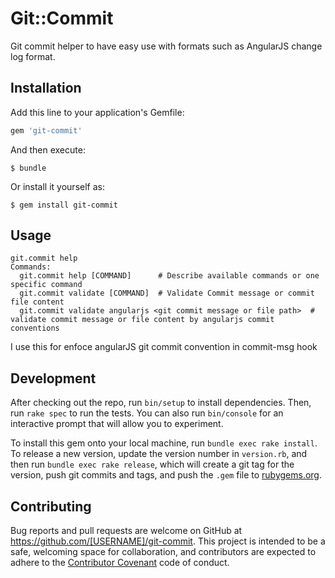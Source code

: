 # Git::Commit

Git commit helper to have easy use with formats such as AngularJS change log format.

## Installation

Add this line to your application's Gemfile:

```ruby
gem 'git-commit'
```

And then execute:

    $ bundle

Or install it yourself as:

    $ gem install git-commit

## Usage

```
git.commit help
Commands:
  git.commit help [COMMAND]      # Describe available commands or one specific command
  git.commit validate [COMMAND]  # Validate Commit message or commit file content
  git.commit validate angularjs <git commit message or file path>  # validate commit message or file content by angularjs commit conventions
```

I use this for enfoce angularJS git commit convention in commit-msg hook 

## Development

After checking out the repo, run `bin/setup` to install dependencies. Then, run `rake spec` to run the tests. You can also run `bin/console` for an interactive prompt that will allow you to experiment.

To install this gem onto your local machine, run `bundle exec rake install`. To release a new version, update the version number in `version.rb`, and then run `bundle exec rake release`, which will create a git tag for the version, push git commits and tags, and push the `.gem` file to [rubygems.org](https://rubygems.org).

## Contributing

Bug reports and pull requests are welcome on GitHub at https://github.com/[USERNAME]/git-commit. This project is intended to be a safe, welcoming space for collaboration, and contributors are expected to adhere to the [Contributor Covenant](contributor-covenant.org) code of conduct.

